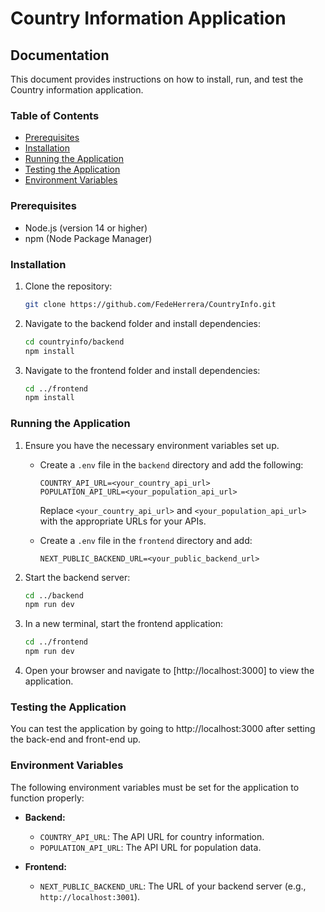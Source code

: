 # Country Information Application

## Documentation

This document provides instructions on how to install, run, and test the Country information application.

### Table of Contents

- [Prerequisites](#prerequisites)
- [Installation](#installation)
- [Running the Application](#running-the-application)
- [Testing the Application](#testing-the-application)
- [Environment Variables](#environment-variables)

### Prerequisites

- Node.js (version 14 or higher)
- npm (Node Package Manager)

### Installation

1. Clone the repository:

   ```bash
   git clone https://github.com/FedeHerrera/CountryInfo.git
   ```

2. Navigate to the backend folder and install dependencies:

   ```bash
   cd countryinfo/backend
   npm install
   ```

3. Navigate to the frontend folder and install dependencies:

   ```bash
   cd ../frontend
   npm install
   ```

### Running the Application

1. Ensure you have the necessary environment variables set up.

   - Create a `.env` file in the `backend` directory and add the following:

     ```
     COUNTRY_API_URL=<your_country_api_url>
     POPULATION_API_URL=<your_population_api_url>
     ```

     Replace `<your_country_api_url>` and `<your_population_api_url>` with the appropriate URLs for your APIs.

   - Create a `.env` file in the `frontend` directory and add:

     ```
     NEXT_PUBLIC_BACKEND_URL=<your_public_backend_url>
     ```

2. Start the backend server:

   ```bash
   cd ../backend
   npm run dev
   ```

3. In a new terminal, start the frontend application:

   ```bash
   cd ../frontend
   npm run dev
   ```

4. Open your browser and navigate to [http://localhost:3000] to view the application.

### Testing the Application

You can test the application by going to http://localhost:3000 after setting the back-end and front-end up.

### Environment Variables

The following environment variables must be set for the application to function properly:

- **Backend:**
  - `COUNTRY_API_URL`: The API URL for country information.
  - `POPULATION_API_URL`: The API URL for population data.

- **Frontend:**
  - `NEXT_PUBLIC_BACKEND_URL`: The URL of your backend server (e.g., `http://localhost:3001`).
